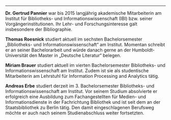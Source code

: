 ---
**Dr. Gertrud Pannier** war bis 2015 langjährig akademische Mitarbeiterin am Institut für Bibliotheks- und Informationswissenschaft (IBI) bzw. seiner Vorgängerinstitutionen. Ihr Lehr- und Forschungsinteresse galt insbesondere der Bibliographie.


**Thomas Roesnick** studiert aktuell im sechsten Bachelorsemester „Bibliotheks- und Informationswissenschaft“ am Institut. Momentan schreibt er an seiner Bachelorarbeit und würde danach gerne an der Humboldt-Universität den Master in „Deutsche Literatur“ belegen.  

**Miriam Brauer** studiert aktuell im vierten Bachelorsemester Bibliotheks- und
Informationswissenschaft am Institut. Zudem ist sie als studentische Mitarbeiterin am
Lehrstuhl für Information Processing and Analytics tätig.

**Andreas Erbe** studiert derzeit im 3. Bachelorsemester Bibliotheks- und Informationswissenschaft am Institut. Vor seinem Studium absolvierte er erfolgreich eine Ausbildung zum Fachangestellten für Medien- und Informationsdienste in der Fachrichtung Bibliothek und ist seit dem an der Staatsbibliothek zu Berlin tätig. Den damit eingeschlagenen Berufsweg möchte er auch nach seinem Studienabschluss weiter fortsetzten.
